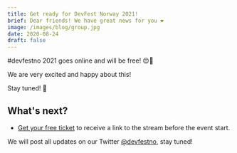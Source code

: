 ```yaml
---
title: Get ready for DevFest Norway 2021!
brief: Dear friends! We have great news for you ❤️
image: /images/blog/group.jpg
date: 2020-08-24
draft: false
---
```


#devfestno 2021 goes online and will be free! 😍👏

We are very excited and happy about this!

Stay tuned! 🚀

## What's next?

- [Get your free ticket](#) to receive a link to the stream before the event start.

We will post all updates on our Twitter [@devfestno](https://twitter.com/devfestno/), stay tuned!
